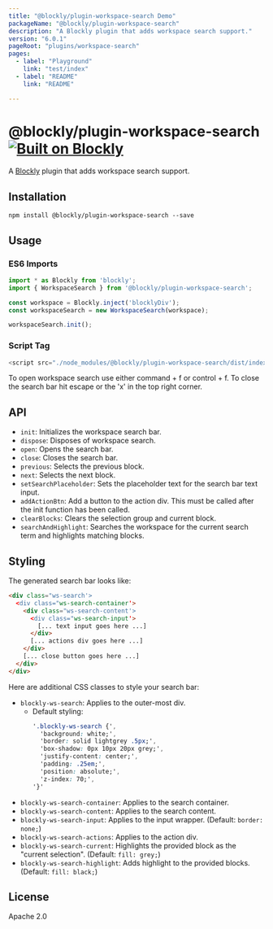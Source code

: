 ```yaml
---
title: "@blockly/plugin-workspace-search Demo"
packageName: "@blockly/plugin-workspace-search"
description: "A Blockly plugin that adds workspace search support."
version: "6.0.1"
pageRoot: "plugins/workspace-search"
pages:
  - label: "Playground"
    link: "test/index"
  - label: "README"
    link: "README"

---
```

# @blockly/plugin-workspace-search [![Built on Blockly](https://tinyurl.com/built-on-blockly)](https://github.com/google/blockly)

A [Blockly](https://www.npmjs.com/package/blockly) plugin that adds workspace search support.

## Installation

```
npm install @blockly/plugin-workspace-search --save
```

## Usage

### ES6 Imports
```js
import * as Blockly from 'blockly';
import { WorkspaceSearch } from '@blockly/plugin-workspace-search';

const workspace = Blockly.inject('blocklyDiv');
const workspaceSearch = new WorkspaceSearch(workspace);

workspaceSearch.init();
```
### Script Tag
```js
<script src="./node_modules/@blockly/plugin-workspace-search/dist/index.js"></script>
```

To open workspace search use either command + f or control + f. To close the search bar hit escape or the 'x' in the top right corner.

## API

- `init`: Initializes the workspace search bar.
- `dispose`: Disposes of workspace search.
- `open`: Opens the search bar.
- `close`: Closes the search bar.
- `previous`: Selects the previous block.
- `next`: Selects the next block.
- `setSearchPlaceholder`: Sets the placeholder text for the search bar text input.
- `addActionBtn`: Add a button to the action div. This must be called after the init function has been called.
- `clearBlocks`: Clears the selection group and current block.
- `searchAndHighlight`: Searches the workspace for the current search term and highlights matching blocks.

## Styling

The generated search bar looks like:
```html
<div class="ws-search'>
  <div class="ws-search-container'>
    <div class="ws-search-content'>
      <div class="ws-search-input'>
        [... text input goes here ...]
      </div>
      [... actions div goes here ...]
    </div>
    [... close button goes here ...]
  </div>
</div>
```

Here are additional CSS classes to style your search bar:
- `blockly-ws-search`: Applies to the outer-most div.
  - Default styling:
    ```css
    '.blockly-ws-search {',
      'background: white;',
      'border: solid lightgrey .5px;',
      'box-shadow: 0px 10px 20px grey;',
      'justify-content: center;',
      'padding: .25em;',
      'position: absolute;',
      'z-index: 70;',
    '}'
    ```
- `blockly-ws-search-container`: Applies to the search container.
- `blockly-ws-search-content`: Applies to the search content.
- `blockly-ws-search-input`: Applies to the input wrapper. (Default: `border: none;`)
- `blockly-ws-search-actions`: Applies to the action div.
- `blockly-ws-search-current`: Highlights the provided block as the "current selection". (Default: `fill: grey;`)
- `blockly-ws-search-highlight`: Adds highlight to the provided blocks. (Default: `fill: black;`)

## License
Apache 2.0
